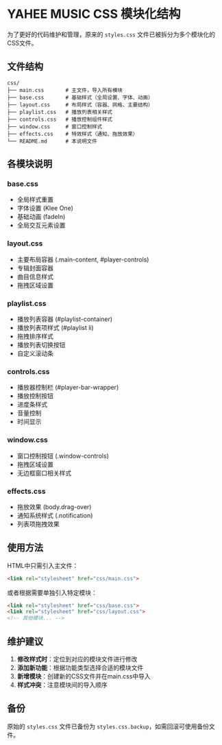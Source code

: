 # YAHEE MUSIC CSS 模块化结构

为了更好的代码维护和管理，原来的 `styles.css` 文件已被拆分为多个模块化的CSS文件。

## 文件结构

```
css/
├── main.css       # 主文件，导入所有模块
├── base.css       # 基础样式（全局设置、字体、动画）
├── layout.css     # 布局样式（容器、网格、主要结构）
├── playlist.css   # 播放列表相关样式
├── controls.css   # 播放控制组件样式
├── window.css     # 窗口控制样式
├── effects.css    # 特效样式（通知、拖放效果）
└── README.md      # 本说明文件
```

## 各模块说明

### base.css
- 全局样式重置
- 字体设置 (Klee One)
- 基础动画 (fadeIn)
- 全局交互元素设置

### layout.css
- 主要布局容器 (.main-content, #player-controls)
- 专辑封面容器
- 曲目信息样式
- 拖拽区域设置

### playlist.css
- 播放列表容器 (#playlist-container)
- 播放列表项样式 (#playlist li)
- 拖拽排序样式
- 播放列表切换按钮
- 自定义滚动条

### controls.css
- 播放器控制栏 (#player-bar-wrapper)
- 播放控制按钮
- 进度条样式
- 音量控制
- 时间显示

### window.css
- 窗口控制按钮 (.window-controls)
- 拖拽区域设置
- 无边框窗口相关样式

### effects.css
- 拖放效果 (body.drag-over)
- 通知系统样式 (.notification)
- 列表项拖拽效果

## 使用方法

HTML中只需引入主文件：
```html
<link rel="stylesheet" href="css/main.css">
```

或者根据需要单独引入特定模块：
```html
<link rel="stylesheet" href="css/base.css">
<link rel="stylesheet" href="css/layout.css">
<!-- 其他模块... -->
```

## 维护建议

1. **修改样式时**：定位到对应的模块文件进行修改
2. **添加新功能**：根据功能类型选择合适的模块文件
3. **新增模块**：创建新的CSS文件并在main.css中导入
4. **样式冲突**：注意模块间的导入顺序

## 备份

原始的 `styles.css` 文件已备份为 `styles.css.backup`，如需回滚可使用备份文件。 